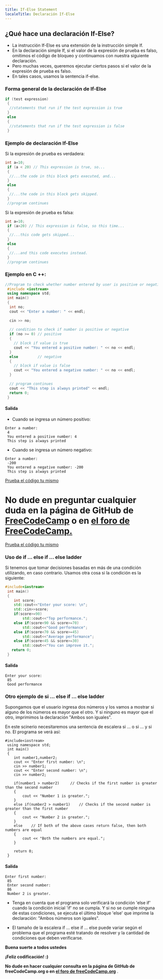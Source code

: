 ```yaml
---
title: If-Else Statement
localeTitle: Declaración If-Else
---
```

## ¿Qué hace una declaración If-Else?

*   La instrucción If-Else es una extensión de la instrucción simple If.
*   En la declaración simple If, ​​si el valor de la expresión de prueba es falso, omitimos el código de bloqueo y continuamos con nuestra siguiente declaración.
*   Pero muchas veces, queremos ejecutar ciertos pasos si el valor de la expresión de prueba es falso.
*   En tales casos, usamos la sentencia if-else.

### Forma general de la declaración de If-Else

```cpp
if (test expression) 
 { 
  //statements that run if the test expression is true 
 } 
 else 
 { 
  //statements that run if the test expression is false 
 } 
```

### Ejemplo de declaración If-Else

Si la expresión de prueba es verdadera:

```cpp
int a=10; 
 if (a < 20) // This expression is true, so... 
 { 
  //...the code in this block gets executed, and... 
 } 
 else 
 { 
  //...the code in this block gets skipped. 
 } 
 //program continues 
```

Si la expresión de prueba es falsa:

```cpp
int a=10; 
 if (a>20) // This expression is false, so this time... 
 { 
  //...this code gets skipped... 
 } 
 else 
 { 
  //...and this code executes instead. 
 } 
 //program continues 
```

### Ejemplo en C ++:

```cpp
//Program to check whether number entered by user is positive or negative 
 #include <iostream> 
 using namespace std; 
 int main() 
 { 
  int no; 
  cout << "Enter a number: " << endl; 
 
  cin >> no; 
 
  // condition to check if number is positive or negative 
  if (no >= 0) // positive 
  { 
    // block if value is true 
    cout << "You entered a positive number: " << no << endl; 
  } 
  else         // negative 
  { 
    // block if value is false 
    cout << "You entered a negative number: " << no << endl; 
  } 
 
  // program continues 
  cout << "This step is always printed" << endl; 
  return 0; 
 } 
```

#### Salida

*   Cuando se ingresa un número positivo:
```
Enter a number: 
 4 
 You entered a positive number: 4 
 This step is always printed 
```

*   Cuando se ingresa un número negativo:
```
Enter a number: 
 -200 
 You entered a negative number: -200 
 This step is always printed 
```

[Prueba el código tu mismo](https://repl.it/MzBq)

# **No dude en preguntar cualquier duda en la página de GitHub de [FreeCodeCamp](https://forum.freecodecamp.org/) o en [el foro de FreeCodeCamp.](https://forum.freecodecamp.org/)**

[Prueba el código tu mismo](https://repl.it/MzBq)

### Uso de if ... else if ... else ladder

Si tenemos que tomar decisiones basadas en más de una condición utilizando, en caso contrario. Usamos otra cosa si la condición es la siguiente:

```cpp
#include<iostream> 
 int main() 
 { 
    int score; 
    std::cout<<"Enter your score: \n"; 
    std::cin>>score; 
    if(score>=90) 
        std::cout<<"Top performance."; 
    else if(score<90 && score>=70) 
        std::cout<<"Good performance"; 
    else if(score<70 && score>=45) 
        std::cout<<"Average performance"; 
    else if(score<45 && score>=30) 
        std::cout<<"You can improve it."; 
   return 0; 
 } 
```

#### Salida
```
Enter your score: 
 85 
 Good performance 
```

### Otro ejemplo de si ... else if ... else ladder

Supongamos que el usuario ingresa dos números y los vamos a mostrar si alguno de los números es mayor que el otro. Y si ninguno es mayor que el otro, imprimimos la declaración "Ambos son iguales".

En este scinerio necesitaremos una sentencia de escalera si ... o si ... y si no. El programa se verá así:
```
#include<iostream> 
 using namespace std; 
 int main() 
 { 
    int number1,number2; 
    cout << "Enter first number: \n"; 
    cin >> number1; 
    cout << "Enter second number: \n"; 
    cin >> number2; 
 
    if(number1 > number2)     // Checks if the first number is greater than the second number 
    { 
        cout << "Number 1 is greater."; 
    } 
    else if(number2 > number1)    // Checks if the second number is greater than the first number 
    { 
        cout << "Number 2 is greater."; 
    } 
    else    // If both of the above cases return false, then both numbers are equal 
    { 
        cout << "Both the numbers are equal."; 
    } 
 
    return 0; 
 } 
```

#### Salida
```
Enter first number: 
 85 
 Enter second number: 
 86 
 Number 2 is greater. 
```

*   Tenga en cuenta que el programa solo verificará la condición 'else if' cuando la condición inicial 'if' no se cumpla. Y si no se cumple ninguna de estas condiciones, se ejecuta el último bloque 'else' que imprime la declaración: "Ambos números son iguales".
    
*   El tamaño de la escalera if ... else if ... else puede variar según el problema que el programa esté tratando de resolver y la cantidad de condiciones que deben verificarse.
    

**Buena suerte a todos ustedes**

**¡Feliz codificación! :)**

**No dude en hacer cualquier consulta en la página de GitHub de freeCodeCamp.org o en [el foro de freeCodeCamp.org](https://forum.freecodecamp.org/)** .
